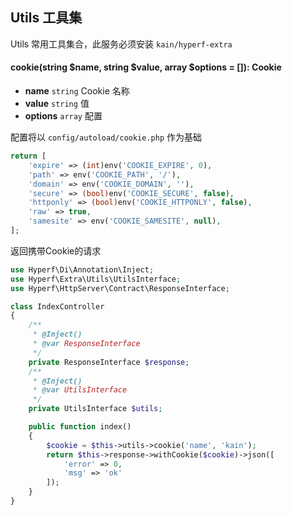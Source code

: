 ## Utils 工具集

Utils 常用工具集合，此服务必须安装 `kain/hyperf-extra`

#### cookie(string $name, string $value, array $options = []): Cookie

- **name** `string` Cookie 名称
- **value** `string` 值
- **options** `array` 配置

配置将以 `config/autoload/cookie.php` 作为基础

```php
return [
    'expire' => (int)env('COOKIE_EXPIRE', 0),
    'path' => env('COOKIE_PATH', '/'),
    'domain' => env('COOKIE_DOMAIN', ''),
    'secure' => (bool)env('COOKIE_SECURE', false),
    'httponly' => (bool)env('COOKIE_HTTPONLY', false),
    'raw' => true,
    'samesite' => env('COOKIE_SAMESITE', null),
];
```

返回携带Cookie的请求

```php
use Hyperf\Di\Annotation\Inject;
use Hyperf\Extra\Utils\UtilsInterface;
use Hyperf\HttpServer\Contract\ResponseInterface;

class IndexController
{
    /**
     * @Inject()
     * @var ResponseInterface
     */
    private ResponseInterface $response;
    /**
     * @Inject()
     * @var UtilsInterface
     */
    private UtilsInterface $utils;

    public function index()
    {
        $cookie = $this->utils->cookie('name', 'kain');
        return $this->response->withCookie($cookie)->json([
            'error' => 0,
            'msg' => 'ok'
        ]);
    }
}
```